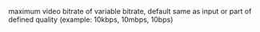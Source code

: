 maximum video bitrate of variable bitrate, default same as input or part of defined quality (example: 10kbps, 10mbps, 10bps)
